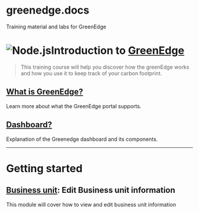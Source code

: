 # greenedge.docs
Training material and labs for GreenEdge

# <img src="./img/msb-logo-big.png" alt="Node.js" />Introduction to [GreenEdge](https://greenedge.axiansiot.com/)
> This training course will help you discover how the greenEdge works and how you use it to keep track of your carbon footprint.

## [What is GreenEdge?](./GreenEdgeInfo.md)
Learn more about what the GreenEdge portal supports.

## [Dashboard?](./GreenEdgeDashboard.md)
Explanation of the Greenedge dashboard and its components.

<hr/>

# Getting started

## [Business unit](./BusinessUnit.md): Edit Business unit information
This module will cover how to view and edit business unit information
